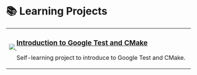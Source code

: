 # 📚 Learning Projects

<table>
<tr>
<td width="50%">
<div align="left">
  <a href="https://skillicons.dev" align="center">
      <img src="https://skillicons.dev/icons?i=cmake,cpp,vscode"/>
    </a>
  <div style="display: inline-block; vertical-align: middle;">
    <h3>
      <a href="https://github.com/oscardelgado02/Introduction-to-Google-Test-and-CMake" target="_blank">
        Introduction to Google Test and CMake
      </a>
    </h3>
    <p>Self-learning project to introduce to Google Test and CMake.</p>
  </div>
</div>
</td>
</tr>
</table>
